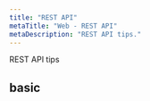 ```yaml
---
title: "REST API"
metaTitle: "Web - REST API"
metaDescription: "REST API tips."
---
```


REST API tips

## basic
